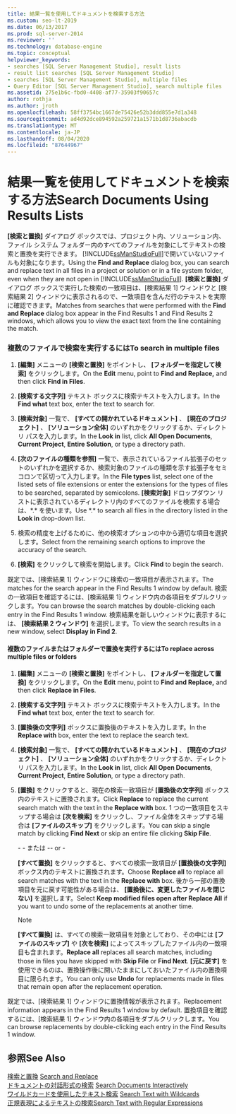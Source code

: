 ```yaml
---
title: 結果一覧を使用してドキュメントを検索する方法
ms.custom: seo-lt-2019
ms.date: 06/13/2017
ms.prod: sql-server-2014
ms.reviewer: ''
ms.technology: database-engine
ms.topic: conceptual
helpviewer_keywords:
- searches [SQL Server Management Studio], result lists
- result list searches [SQL Server Management Studio]
- searches [SQL Server Management Studio], multiple files
- Query Editor [SQL Server Management Studio], search multiple files
ms.assetid: 275e1b6c-fbd0-4408-af77-35903f90657c
author: rothja
ms.author: jroth
ms.openlocfilehash: 58ff3754bc1667de75426e52b3ddd855e7d1a348
ms.sourcegitcommit: ad4d92dce894592a259721a1571b1d8736abacdb
ms.translationtype: MT
ms.contentlocale: ja-JP
ms.lasthandoff: 08/04/2020
ms.locfileid: "87644967"
---
```

# <a name="search-documents-using-results-lists"></a><span data-ttu-id="47507-102">結果一覧を使用してドキュメントを検索する方法</span><span class="sxs-lookup"><span data-stu-id="47507-102">Search Documents Using Results Lists</span></span>
  <span data-ttu-id="47507-103">**[検索と置換]** ダイアログ ボックスでは、プロジェクト内、ソリューション内、ファイル システム フォルダー内のすべてのファイルを対象にしてテキストの検索と置換を実行できます。 [!INCLUDE[ssManStudioFull](../../includes/ssmanstudiofull-md.md)]で開いていないファイルも対象になります。</span><span class="sxs-lookup"><span data-stu-id="47507-103">Using the **Find and Replace** dialog box, you can search and replace text in all files in a project or solution or in a file system folder, even when they are not open in [!INCLUDE[ssManStudioFull](../../includes/ssmanstudiofull-md.md)].</span></span> <span data-ttu-id="47507-104">**[検索と置換]** ダイアログ ボックスで実行した検索の一致項目は、[検索結果 1] ウィンドウと [検索結果 2] ウィンドウに表示されるので、一致項目を含んだ行のテキストを実際に確認できます。</span><span class="sxs-lookup"><span data-stu-id="47507-104">Matches from searches that were performed with the **Find and Replace** dialog box appear in the Find Results 1 and Find Results 2 windows, which allows you to view the exact text from the line containing the match.</span></span>  
  
### <a name="to-search-in-multiple-files"></a><span data-ttu-id="47507-105">複数のファイルで検索を実行するには</span><span class="sxs-lookup"><span data-stu-id="47507-105">To search in multiple files</span></span>  
  
1.  <span data-ttu-id="47507-106">**[編集]** メニューの **[検索と置換]** をポイントし、 **[フォルダーを指定して検索]** をクリックします。</span><span class="sxs-lookup"><span data-stu-id="47507-106">On the **Edit** menu, point to **Find and Replace,** and then click **Find in Files**.</span></span>  
  
2.  <span data-ttu-id="47507-107">**[検索する文字列]** テキスト ボックスに検索テキストを入力します。</span><span class="sxs-lookup"><span data-stu-id="47507-107">In the **Find what** text box, enter the text to search for.</span></span>  
  
3.  <span data-ttu-id="47507-108">**[検索対象]** 一覧で、 **[すべての開かれているドキュメント]** 、 **[現在のプロジェクト]** 、 **[ソリューション全体]** のいずれかをクリックするか、ディレクトリ パスを入力します。</span><span class="sxs-lookup"><span data-stu-id="47507-108">In the **Look in** list, click **All Open Documents**, **Current Project**, **Entire Solution**, or type a directory path.</span></span>  
  
4.  <span data-ttu-id="47507-109">**[次のファイルの種類を参照]** 一覧で、表示されているファイル拡張子のセットのいずれかを選択するか、検索対象のファイルの種類を示す拡張子をセミコロンで区切って入力します。</span><span class="sxs-lookup"><span data-stu-id="47507-109">In the **File types** list, select one of the listed sets of file extensions or enter the extensions for the types of files to be searched, separated by semicolons.</span></span> <span data-ttu-id="47507-110">**[検索対象]** ドロップダウン リストに表示されているディレクトリ内のすべてのファイルを検索する場合は、\*.\* を使います。</span><span class="sxs-lookup"><span data-stu-id="47507-110">Use \*.\* to search all files in the directory listed in the **Look in** drop-down list.</span></span>  
  
5.  <span data-ttu-id="47507-111">検索の精度を上げるために、他の検索オプションの中から適切な項目を選択します。</span><span class="sxs-lookup"><span data-stu-id="47507-111">Select from the remaining search options to improve the accuracy of the search.</span></span>  
  
6.  <span data-ttu-id="47507-112">**[検索]** をクリックして検索を開始します。</span><span class="sxs-lookup"><span data-stu-id="47507-112">Click **Find** to begin the search.</span></span>  
  
 <span data-ttu-id="47507-113">既定では、[検索結果 1] ウィンドウに検索の一致項目が表示されます。</span><span class="sxs-lookup"><span data-stu-id="47507-113">The matches for the search appear in the Find Results 1 window by default.</span></span> <span data-ttu-id="47507-114">検索の一致項目を確認するには、[検索結果 1] ウィンドウ内の各項目をダブルクリックします。</span><span class="sxs-lookup"><span data-stu-id="47507-114">You can browse the search matches by double-clicking each entry in the Find Results 1 window.</span></span> <span data-ttu-id="47507-115">検索結果を新しいウィンドウに表示するには、 **[検索結果 2 ウィンドウ]** を選択します。</span><span class="sxs-lookup"><span data-stu-id="47507-115">To view the search results in a new window, select **Display in Find 2**.</span></span>  
  
#### <a name="to-replace-across-multiple-files-or-folders"></a><span data-ttu-id="47507-116">複数のファイルまたはフォルダーで置換を実行するには</span><span class="sxs-lookup"><span data-stu-id="47507-116">To replace across multiple files or folders</span></span>  
  
1.  <span data-ttu-id="47507-117">**[編集]** メニューの **[検索と置換]** をポイントし、 **[フォルダーを指定して置換]** をクリックします。</span><span class="sxs-lookup"><span data-stu-id="47507-117">On the **Edit** menu, point to **Find and Replace,** and then click **Replace in Files**.</span></span>  
  
2.  <span data-ttu-id="47507-118">**[検索する文字列]** テキスト ボックスに検索テキストを入力します。</span><span class="sxs-lookup"><span data-stu-id="47507-118">In the **Find what** text box, enter the text to search for.</span></span>  
  
3.  <span data-ttu-id="47507-119">**[置換後の文字列]** ボックスに置換後のテキストを入力します。</span><span class="sxs-lookup"><span data-stu-id="47507-119">In the **Replace with** box, enter the text to replace the search text.</span></span>  
  
4.  <span data-ttu-id="47507-120">**[検索対象]** 一覧で、 **[すべての開かれているドキュメント]** 、 **[現在のプロジェクト]** 、 **[ソリューション全体]** のいずれかをクリックするか、ディレクトリ パスを入力します。</span><span class="sxs-lookup"><span data-stu-id="47507-120">In the **Look in** list, click **All Open Documents**, **Current Project**, **Entire Solution**, or type a directory path.</span></span>  
  
5.  <span data-ttu-id="47507-121">**[置換]** をクリックすると、現在の検索一致項目が **[置換後の文字列]** ボックス内のテキストに置換されます。</span><span class="sxs-lookup"><span data-stu-id="47507-121">Click **Replace** to replace the current search match with the text in the **Replace with** box.</span></span> <span data-ttu-id="47507-122">1 つの一致項目をスキップする場合は **[次を検索]** をクリックし、ファイル全体をスキップする場合は **[ファイルのスキップ]** をクリックします。</span><span class="sxs-lookup"><span data-stu-id="47507-122">You can skip a single match by clicking **Find Next** or skip an entire file clicking **Skip File**.</span></span>  
  
     <span data-ttu-id="47507-123">\- - または -</span><span class="sxs-lookup"><span data-stu-id="47507-123">\- or -</span></span>  
  
     <span data-ttu-id="47507-124">**[すべて置換]** をクリックすると、すべての検索一致項目が **[置換後の文字列]** ボックス内のテキストに置換されます。</span><span class="sxs-lookup"><span data-stu-id="47507-124">Choose **Replace all** to replace all search matches with the text in the **Replace with** box.</span></span> <span data-ttu-id="47507-125">後から一部の置換項目を元に戻す可能性がある場合は、 **[置換後に、変更したファイルを閉じない]** を選択します。</span><span class="sxs-lookup"><span data-stu-id="47507-125">Select **Keep modified files open after Replace All** if you want to undo some of the replacements at another time.</span></span>  
  
    > [!NOTE]  
    >  <span data-ttu-id="47507-126">**[すべて置換]** は、すべての検索一致項目を対象としており、その中には **[ファイルのスキップ]** や **[次を検索]** によってスキップしたファイル内の一致項目も含まれます。</span><span class="sxs-lookup"><span data-stu-id="47507-126">**Replace all** replaces all search matches, including those in files you have skipped with **Skip File** or **Find Next**.</span></span> <span data-ttu-id="47507-127">**[元に戻す]** を使用できるのは、置換操作後に開いたままにしておいたファイル内の置換項目に限られます。</span><span class="sxs-lookup"><span data-stu-id="47507-127">You can only use **Undo** for replacements made in files that remain open after the replacement operation.</span></span>  
  
 <span data-ttu-id="47507-128">既定では、[検索結果 1] ウィンドウに置換情報が表示されます。</span><span class="sxs-lookup"><span data-stu-id="47507-128">Replacement information appears in the Find Results 1 window by default.</span></span> <span data-ttu-id="47507-129">置換項目を確認するには、[検索結果 1] ウィンドウ内の各項目をダブルクリックします。</span><span class="sxs-lookup"><span data-stu-id="47507-129">You can browse replacements by double-clicking each entry in the Find Results 1 window.</span></span>  
  
## <a name="see-also"></a><span data-ttu-id="47507-130">参照</span><span class="sxs-lookup"><span data-stu-id="47507-130">See Also</span></span>  
 <span data-ttu-id="47507-131">[検索と置換](search-and-replace.md) </span><span class="sxs-lookup"><span data-stu-id="47507-131">[Search and Replace](search-and-replace.md) </span></span>  
 <span data-ttu-id="47507-132">[ドキュメントの対話形式の検索](search-documents-interactively.md) </span><span class="sxs-lookup"><span data-stu-id="47507-132">[Search Documents Interactively](search-documents-interactively.md) </span></span>  
 <span data-ttu-id="47507-133">[ワイルドカードを使用したテキスト検索](search-text-with-wildcards.md) </span><span class="sxs-lookup"><span data-stu-id="47507-133">[Search Text with Wildcards](search-text-with-wildcards.md) </span></span>  
 [<span data-ttu-id="47507-134">正規表現によるテキストの検索</span><span class="sxs-lookup"><span data-stu-id="47507-134">Search Text with Regular Expressions</span></span>](search-text-with-regular-expressions.md)  
  
  
